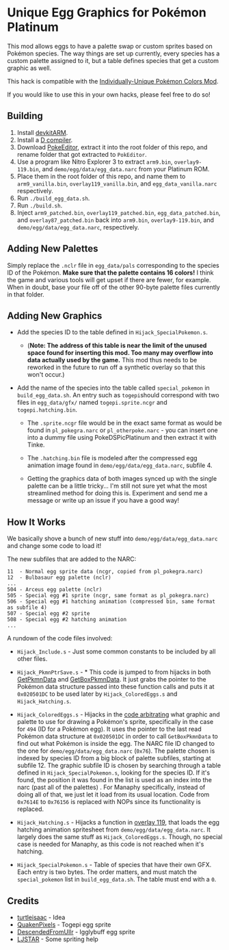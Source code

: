 # Unique Egg Graphics for Pokémon Platinum

This mod allows eggs to have a palette swap or custom sprites based on Pokémon species. The way things are set up currently, every species has a custom palette assigned to it, but a table defines species that get a custom graphic as well.

This hack is compatible with the [Individually-Unique Pokémon Colors Mod](https://github.com/TheGag96/individual-color-variation).

If you would like to use this in your own hacks, please feel free to do so!


## Building

1. Install [devkitARM](https://devkitpro.org/wiki/Getting_Started).
2. Install a [D compiler](https://dlang.org/download.html).
3. Download [PokeEditor](https://github.com/turtleisaac/PokEditor/releases), extract it into the root folder of this repo, and rename folder that got extracted to `PokEditor`.
4. Use a program like Nitro Explorer 3 to extract `arm9.bin`, `overlay9-119.bin`, and `demo/egg/data/egg_data.narc` from your Platinum ROM.
5. Place them in the root folder of this repo, and name them to `arm9_vanilla.bin`, `overlay119_vanilla.bin`, and `egg_data_vanilla.narc` respectively.
6. Run `./build_egg_data.sh`.
7. Run `./build.sh`.
8. Inject `arm9_patched.bin`, `overlay119_patched.bin`, `egg_data_patched.bin`, and `overlay87_patched.bin` back into `arm9.bin`, `overlay9-119.bin`, and `demo/egg/data/egg_data.narc`, respectively.


## Adding New Palettes

Simply replace the `.nclr` file in `egg_data/pals` corresponding to the species ID of the Pokémon. **Make sure that the palette contains 16 colors!** I think the game and various tools will get upset if there are fewer, for example. When in doubt, base your file off of the other 90-byte palette files currently in that folder.


## Adding New Graphics

* Add the species ID to the table defined in `Hijack_SpecialPokemon.s`. 

  - (**Note: The address of this table is near the limit of the unused space found for inserting this mod. Too many may overflow into data actually used by the game.** This mod thus needs to be reworked in the future to run off a synthetic overlay so that this won't occur.)

* Add the name of the species into the table called `special_pokemon` in `build_egg_data.sh`. An entry such as `togepi`should correspond with two files in `egg_data/gfx/` named `togepi.sprite.ncgr` and `togepi.hatching.bin`.

  - The `.sprite.ncgr` file would be in the exact same format as would be found in `pl_pokegra.narc` or `pl_otherpoke.narc` - you can insert one into a dummy file using PokeDSPicPlatinum and then extract it with Tinke.

  - The `.hatching.bin` file is modeled after the compressed egg animation image found in `demo/egg/data/egg_data.narc`, subfile 4.

  - Getting the graphics data of both images synced up with the single palette can be a little tricky... I'm still not sure yet what the most streamlined method for doing this is. Experiment and send me a message or write up an issue if you have a good way!


## How It Works

We basically shove a bunch of new stuff into `demo/egg/data/egg_data.narc` and change some code to load it!

The new subfiles that are added to the NARC:

```
11  - Normal egg sprite data (ncgr, copied from pl_pokegra.narc)
12  - Bulbasaur egg palette (nclr)
...
504 - Arceus egg palette (nclr)
505 - Special egg #1 sprite (ncgr, same format as pl_pokegra.narc)
506 - Special egg #1 hatching animation (compressed bin, same format as subfile 4)
507 - Special egg #2 sprite
508 - Special egg #2 hatching animation
...
```

A rundown of the code files involved:

* `Hijack_Include.s` - Just some common constants to be included by all other files.

* `Hijack_PkmnPtrSave.s` - * This code is jumped to from hijacks in both [GetPkmnData](https://github.com/KernelEquinox/PokePlatinum/blob/d4ceb51ccbd9dadd4578afac084d207b3a2a244a/pokemon_data.c#L517) and [GetBoxPkmnData](https://github.com/KernelEquinox/PokePlatinum/blob/d4ceb51ccbd9dadd4578afac084d207b3a2a244a/pokemon_data.c#L612). It just grabs the pointer to the Pokémon data structure passed into these function calls and puts it at `0x020501DC` to be used later by `Hijack_ColoredEggs.s` and `Hijack_Hatching.s`.

* `Hijack_ColoredEggs.s` - Hijacks in the [code arbitrating](https://github.com/KernelEquinox/PokePlatinum/blob/d4ceb51ccbd9dadd4578afac084d207b3a2a244a/pokemon_data.c#L2985-L2989) what graphic and palette to use for drawing a Pokémon's sprite, specifically in the case for `494` (ID for a Pokémon egg). It uses the pointer to the last read Pokémon data structure at `0x020501DC` in order to call `GetBoxPkmnData` to find out what Pokémon is inside the egg. The NARC file ID changed to the one for `demo/egg/data/egg_data.narc` (`0x76`). The palette chosen is indexed by species ID from a big block of palette subfiles, starting at subfile 12. The graphic subfile ID is chosen by searching through a table defined in `Hijack_SpecialPokemon.s`, looking for the species ID. If it's found, the position it was found in the list is used as an index into the narc (past all of the palettes) . For Manaphy specifically, instead of doing all of that, we just let it load from its usual location. Code from `0x7614E` to `0x76156` is replaced with NOPs since its functionality is replaced.

* `Hijack_Hatching.s` - Hijacks a function in [overlay 119](https://github.com/KernelEquinox/PokePlatinum/blob/d4ceb51ccbd9dadd4578afac084d207b3a2a244a/Misc/119_EggHatch.c#L495), that loads the egg hatching animation spritesheet from `demo/egg/data/egg_data.narc`. It largely does the same stuff as `Hijack_ColoredEggs.s`. Though, no special case is needed for Manaphy, as this code is not reached when it's hatching.

* `Hijack_SpecialPokemon.s` - Table of species that have their own GFX. Each entry is two bytes. The order matters, and must match the `special_pokemon` list in `build_egg_data.sh`. The table must end with a `0`.


## Credits

* [turtleisaac](https://github.com/turtleisaac) - Idea
* [QuakenPixels](https://www.pixilart.com/art/togepi-egg-101eabef8c91952) - Togepi egg sprite
* [DescendedFromUllr](https://www.deviantart.com/descendedfromullr/art/174-Igglybuff-Egg-Pokemon-Essentials-774854910) - Igglybuff egg sprite
* [LJSTAR](https://twitter.com/LJSTAR_) - Some spriting help